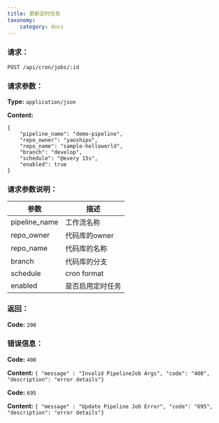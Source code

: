 ```yaml
---
title: 更新定时任务
taxonomy:
    category: docs
---
```


### 请求：

    POST /api/cron/jobs/:id

### 请求参数：

**Type:** `application/json`

**Content:**

```
{
    "pipeline_name": "demo-pipeline",
    "repo_owner": "yaoshipu",
    "repo_name": "sample-helloworld",
    "branch": "develop",
    "schedule": "@every 15s",
    "enabled": true
}
```	

### 请求参数说明：

|参数|描述|
|---|---|
|pipeline_name|工作流名称|
|repo_owner|代码库的owner|
|repo_name|代码库的名称|
|branch|代码库的分支|
|schedule|cron format|
|enabled|是否启用定时任务|

### 返回：

**Code:** `200`

### 错误信息：

**Code:** `400`

**Content:** `{ "message" : "Invalid PipelineJob Args", "code": "400", "description": "error details"}`

**Code:** `695`

**Content:** `{ "message" : "Update Pipeline Job Error", "code": "695", "description": "error details"}`